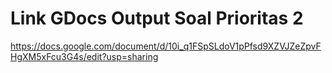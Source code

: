 # Link GDocs Output Soal Prioritas 2

https://docs.google.com/document/d/10i_q1FSpSLdoV1pPfsd9XZVJZeZpvFHgXM5xFcu3G4s/edit?usp=sharing